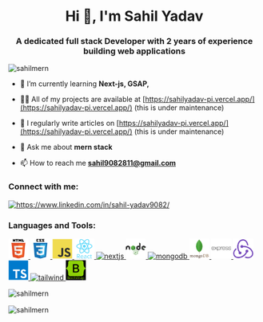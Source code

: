 <h1 align="center">Hi 👋, I'm Sahil Yadav</h1>
<h3 align="center">A dedicated full stack Developer with 2 years of experience building web applications</h3>

<p align="left"> <img src="https://komarev.com/ghpvc/?username=sahilmern&label=Profile%20views&color=0e75b6&style=flat" alt="sahilmern" /> </p>

- 🌱 I’m currently learning **Next-js, GSAP,**

- 👨‍💻 All of my projects are available at [https://sahilyadav-pi.vercel.app/](https://sahilyadav-pi.vercel.app/) (this is under maintenance)

- 📝 I regularly write articles on [https://sahilyadav-pi.vercel.app/](https://sahilyadav-pi.vercel.app/) (this is under maintenance)

- 💬 Ask me about **mern stack**

- 📫 How to reach me **sahil9082811@gmail.com**

<h3 align="left">Connect with me:</h3>
<p align="left">
    <a href="https://linkedin.com/in/sahil-yadav9082/" target="blank">
        <img align="center" src="https://raw.githubusercontent.com/rahuldkjain/github-profile-readme-generator/master/src/images/icons/Social/linked-in-alt.svg" alt="https://www.linkedin.com/in/sahil-yadav9082/" height="30" width="40" />
    </a>
</p>

<h3 align="left">Languages and Tools:</h3>
<p align="left">
    <a href="https://www.w3.org/html/" target="_blank" rel="noreferrer">
        <img src="https://raw.githubusercontent.com/devicons/devicon/master/icons/html5/html5-original-wordmark.svg" alt="html5" width="40" height="40" />
    </a>
    <a href="https://www.w3schools.com/css/" target="_blank" rel="noreferrer">
        <img src="https://raw.githubusercontent.com/devicons/devicon/master/icons/css3/css3-original-wordmark.svg" alt="css3" width="40" height="40" />
    </a>
    <a href="https://developer.mozilla.org/en-US/docs/Web/JavaScript" target="_blank" rel="noreferrer">
        <img src="https://raw.githubusercontent.com/devicons/devicon/master/icons/javascript/javascript-original.svg" alt="javascript" width="40" height="40" />
    </a>
    <a href="https://reactjs.org/" target="_blank" rel="noreferrer">
        <img src="https://raw.githubusercontent.com/devicons/devicon/master/icons/react/react-original-wordmark.svg" alt="react" width="40" height="40" />
    </a>
    <a href="https://nextjs.org/" target="_blank" rel="noreferrer">
        <img src="https://img.icons8.com/fluent-systems-filled/200/FFFFFF/nextjs.png" alt="nextjs" width="40" height="40" />
    </a>
     <a href="https://nodejs.org" target="_blank" rel="noreferrer" style=""margin-right:1rem"">
        <img src="https://raw.githubusercontent.com/devicons/devicon/master/icons/nodejs/nodejs-original-wordmark.svg" alt="nodejs" width="40" height="40" />
    </a>
    <a href="https://www.expressjs.com/" target="_blank" rel="noreferrer">
        <img src="https://cdn-icons-png.flaticon.com/512/477/477430.png" alt="mongodb" width="40" height="40" />
    </a>
   <a href="https://www.mongodb.com/" target="_blank" rel="noreferrer">
        <img src="https://raw.githubusercontent.com/devicons/devicon/master/icons/mongodb/mongodb-original-wordmark.svg" alt="mongodb" width="40" height="40" />
    </a>
    <a href="https://expressjs.com" target="_blank" rel="noreferrer">
        <img src="https://raw.githubusercontent.com/devicons/devicon/master/icons/express/express-original-wordmark.svg" alt="express" width="40" height="40" />
    </a>
    <a href="https://redux.js.org" target="_blank" rel="noreferrer">
        <img src="https://raw.githubusercontent.com/devicons/devicon/master/icons/redux/redux-original.svg" alt="redux" width="40" height="40" />
    </a>
    <a href="https://www.typescriptlang.org/" target="_blank" rel="noreferrer">
        <img src="https://raw.githubusercontent.com/devicons/devicon/master/icons/typescript/typescript-original.svg" alt="typescript" width="40" height="40" />
    </a>
    <a href="https://tailwindcss.com/" target="_blank" rel="noreferrer">
        <img src="https://www.vectorlogo.zone/logos/tailwindcss/tailwindcss-icon.svg" alt="tailwind" width="40" height="40" />
    </a>
    <a href="https://getbootstrap.com" target="_blank" rel="noreferrer">
        <img src="https://raw.githubusercontent.com/devicons/devicon/master/icons/bootstrap/bootstrap-plain-wordmark.svg" alt="bootstrap" width="40" height="40" style="filter: invert(100%)" />
    </a>
</p>
<p><img align="center" src="https://github-readme-stats.vercel.app/api/top-langs?username=sahilmern&show_icons=true&locale=en&layout=compact" alt="sahilmern" /></p>

<p><img align="center" src="https://github-readme-streak-stats.herokuapp.com/?user=sahilmern&" alt="sahilmern" /></p>
